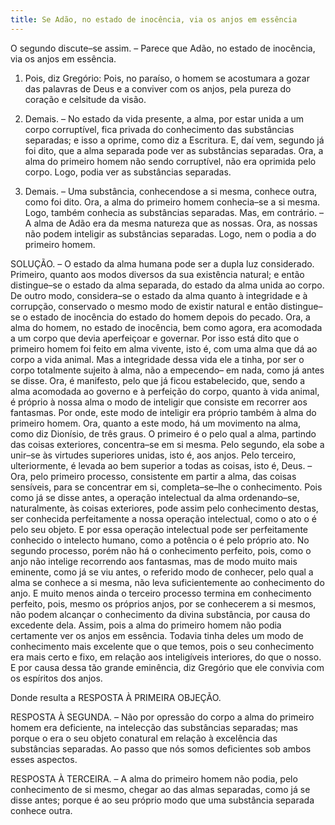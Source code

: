 ```yaml
---
title: Se Adão, no estado de inocência, via os anjos em essência
---
```


O segundo discute–se assim. – Parece que Adão, no estado de inocência, via os anjos em essência.  

1. Pois, diz Gregório: Pois, no paraíso, o homem se acostumara a gozar das palavras de Deus e a conviver com os anjos, pela pureza do coração e celsitude da visão.  

2. Demais. – No estado da vida presente, a alma, por estar unida a um corpo corruptível, fica privada do conhecimento das substâncias separadas; e isso a oprime, como diz a Escritura. E, daí vem, segundo já foi dito, que a alma separada pode ver as substâncias separadas. Ora, a alma do primeiro homem não sendo corruptível, não era oprimida pelo corpo. Logo, podia ver as substâncias separadas.  

3. Demais. – Uma substância, conhecendose a si mesma, conhece outra, como foi dito. Ora, a alma do primeiro homem conhecia–se a si mesma. Logo, também conhecia as substâncias separadas.  Mas, em contrário. – A alma de Adão era da mesma natureza que as nossas. Ora, as nossas não podem inteligir as substâncias separadas. Logo, nem o podia a do primeiro homem. 

SOLUÇÃO. – O estado da alma humana pode ser a dupla luz considerado. Primeiro, quanto aos modos diversos da sua existência natural; e então distingue–se o estado da alma separada, do estado da alma unida ao corpo. De outro modo, considera–se o estado da alma quanto à integridade e à corrupção, conservado o mesmo modo de existir natural e então distingue–se o estado de inocência do estado do homem depois do pecado. Ora, a alma do homem, no estado de inocência, bem como agora, era acomodada a um corpo que devia aperfeiçoar e governar. Por isso está dito que o primeiro homem foi feito em alma vivente, isto é, com uma alma que dá ao corpo a vida animal. Mas a integridade dessa vida ele a tinha, por ser o corpo totalmente sujeito à alma, não a empecendo– em nada, como já antes se disse. Ora, é manifesto, pelo que já ficou estabelecido, que, sendo a alma acomodada ao governo e à perfeição do corpo, quanto à vida animal, é próprio à nossa alma o modo de inteligir que consiste em recorrer aos fantasmas. Por onde, este modo de inteligir era próprio também à alma do primeiro homem.  Ora, quanto a este modo, há um movimento na alma, como diz Dionísio, de três graus. O primeiro é o pelo qual a alma, partindo das coisas exteriores, concentra–se em si mesma. Pelo segundo, ela sobe a unir–se às virtudes superiores unidas, isto é, aos anjos. Pelo terceiro, ulteriormente, é levada ao bem superior a todas as coisas, isto é, Deus. – Ora, pelo primeiro processo, consistente em partir a alma, das coisas sensíveis, para se concentrar em si, completa–se–lhe o conhecimento. Pois como já se disse antes, a operação intelectual da alma ordenando–se, naturalmente, às coisas exteriores, pode assim pelo conhecimento destas, ser conhecida perfeitamente a nossa operação intelectual, como o ato o é pelo seu objeto. E por essa operação intelectual pode ser perfeitamente conhecido o intelecto humano, como a potência o é pelo próprio ato. No segundo processo, porém não há o conhecimento perfeito, pois, como o anjo não intelige recorrendo aos fantasmas, mas de modo muito mais eminente, como já se viu antes, o referido modo de conhecer, pelo qual a alma se conhece a si mesma, não leva suficientemente ao conhecimento do anjo. E muito menos ainda o terceiro processo termina em conhecimento perfeito, pois, mesmo os próprios anjos, por se conhecerem a si mesmos, não podem alcançar o conhecimento da divina substância, por causa do excedente dela.  Assim, pois a alma do primeiro homem não podia certamente ver os anjos em essência. Todavia tinha deles um modo de conhecimento mais excelente que o que temos, pois o seu conhecimento era mais certo e fixo, em relação aos inteligíveis interiores, do que o nosso. E por causa dessa tão grande eminência, diz Gregório que ele convivia com os espíritos dos anjos.  

Donde resulta a RESPOSTA À PRIMEIRA OBJEÇÃO.  

RESPOSTA À SEGUNDA. – Não por opressão do corpo a alma do primeiro homem era deficiente, na intelecção das substâncias separadas; mas porque o era o seu objeto conatural em relação à excelência das substâncias separadas. Ao passo que nós somos deficientes sob ambos esses aspectos.  

RESPOSTA À TERCEIRA. – A alma do primeiro homem não podia, pelo conhecimento de si mesmo, chegar ao das almas separadas, como já se disse antes; porque é ao seu próprio modo que uma substância separada conhece outra.